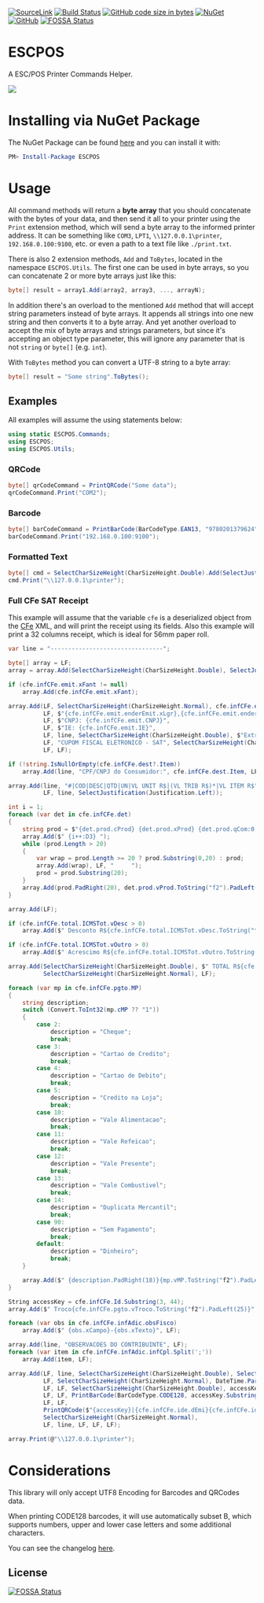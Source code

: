 [![SourceLink](https://img.shields.io/badge/SourceLink-enabled-brightgreen)](https://github.com/dotnet/sourcelink)
[![Build Status](https://dev.azure.com/igorocampos/PersonalProjects/_apis/build/status/igorocampos.ESCPOS?branchName=master)](https://dev.azure.com/igorocampos/PersonalProjects/_build?definitionId=1&_a=summary)
[![GitHub code size in bytes](https://img.shields.io/github/languages/code-size/igorocampos/ESCPOS)](#)
[![NuGet](https://buildstats.info/nuget/ESCPOS)](http://www.nuget.org/packages/ESCPOS)
[![GitHub](https://img.shields.io/badge/license-MIT-green)](ESCPOS/LICENSE)
[![FOSSA Status](https://app.fossa.io/api/projects/git%2Bgithub.com%2Figorocampos%2FESCPOS.svg?type=shield)](https://app.fossa.io/projects/git%2Bgithub.com%2Figorocampos%2FESCPOS?ref=badge_shield)

# ESCPOS
A ESC/POS Printer Commands Helper.

![](https://github.com/igorocampos/ESCPOS/blob/master/ESC_POS.png)

# Installing via NuGet Package

The NuGet Package can be found [here](https://www.nuget.org/packages/ESCPOS/) and you can install it with:

```powershell
PM> Install-Package ESCPOS
```

# Usage
All command methods will return a **byte array** that you should concatenate with the bytes of your data, and then send it all to your printer using the `Print` extension method, which will send a byte array to the informed printer address. It can be something like `COM3`, `LPT1`, `\\127.0.0.1\printer`, `192.168.0.100:9100`, etc. or even a path to a text file like `./print.txt`.

There is also 2 extension methods, `Add` and `ToBytes`, located in the namespace `ESCPOS.Utils`. 
The first one can be used in byte arrays, so you can concatenate 2 or more byte arrays just like this:
```cs
byte[] result = array1.Add(array2, array3, ..., arrayN);
```
In addition there's an overload to the mentioned `Add` method that will accept string parameters instead of byte arrays. It appends all strings into one new string and then converts it to a byte array.
And yet another overload to accept the mix of byte arrays and strings parameters, but since it's accepting an object type parameter, this will ignore any parameter that is not `string` or `byte[]` (e.g. `int`).

With `ToBytes` method you can convert a UTF-8 string to a byte array:
```cs
byte[] result = "Some string".ToBytes();
```
## Examples

All examples will assume the using statements below:
```cs
using static ESCPOS.Commands;
using ESCPOS;
using ESCPOS.Utils;
```

### QRCode
```cs
byte[] qrCodeCommand = PrintQRCode("Some data");
qrCodeCommand.Print("COM2");
```

### Barcode
```cs
byte[] barCodeCommand = PrintBarCode(BarCodeType.EAN13, "9780201379624");
barCodeCommand.Print("192.168.0.100:9100");
```

### Formatted Text
```cs
byte[] cmd = SelectCharSizeHeight(CharSizeHeight.Double).Add(SelectJustification(Justification.Center), "Fancy Title");
cmd.Print("\\127.0.0.1\printer");
```

### Full CFe SAT Receipt
This example will assume that the variable `cfe` is a deserialized object from the [CFe](https://portal.fazenda.sp.gov.br/servicos/sat) XML, and will print the receipt using its fields.
Also this example will print a 32 columns receipt, which is ideal for 56mm paper roll.
```cs
var line = "--------------------------------";

byte[] array = LF;
array = array.Add(SelectCharSizeHeight(CharSizeHeight.Double), SelectJustification(Justification.Center));

if (cfe.infCFe.emit.xFant != null)
    array.Add(cfe.infCFe.emit.xFant);

array.Add(LF, SelectCharSizeHeight(CharSizeHeight.Normal), cfe.infCFe.emit.xNome,
          LF, $"{cfe.infCFe.emit.enderEmit.xLgr},{cfe.infCFe.emit.enderEmit.nro} {cfe.infCFe.emit.enderEmit.xBairro} - {cfe.infCFe.emit.enderEmit.xMun} {cfe.infCFe.emit.enderEmit.CEP}",
          LF, $"CNPJ: {cfe.infCFe.emit.CNPJ}",
          LF, $"IE: {cfe.infCFe.emit.IE}",
          LF, line, SelectCharSizeHeight(CharSizeHeight.Double), $"Extrato No. {cfe.infCFe.ide.nCFe}",
          LF, "CUPOM FISCAL ELETRONICO - SAT", SelectCharSizeHeight(CharSizeHeight.Normal),
          LF, LF);

if (!string.IsNullOrEmpty(cfe.infCFe.dest?.Item))
    array.Add(line, "CPF/CNPJ do Consumidor:", cfe.infCFe.dest.Item, LF);

array.Add(line, "#|COD|DESC|QTD|UN|VL UNIT R$|(VL TRIB R$)*|VL ITEM R$",
          LF, line, SelectJustification(Justification.Left));

int i = 1;
foreach (var det in cfe.infCFe.det)
{
    string prod = $"{det.prod.cProd} {det.prod.xProd} {det.prod.qCom:0.0##} {det.prod.uCom} X {det.prod.vUnCom:0.00#} {((det.imposto?.vItem12741 ?? 0) == 0 ? "" : $"({det.imposto.vItem12741:f2})*")}";
    array.Add($" {i++:D3} ");
    while (prod.Length > 20)
    {
        var wrap = prod.Length >= 20 ? prod.Substring(0,20) : prod;
        array.Add(wrap), LF, "     ");
        prod = prod.Substring(20);
    }
    array.Add(prod.PadRight(20), det.prod.vProd.ToString("f2").PadLeft(6), LF);
}

array.Add(LF);

if (cfe.infCFe.total.ICMSTot.vDesc > 0)
    array.Add($" Desconto R${cfe.infCFe.total.ICMSTot.vDesc.ToString("f2").PadLeft(19)}", LF);

if (cfe.infCFe.total.ICMSTot.vOutro > 0)
    array.Add($" Acrescimo R${cfe.infCFe.total.ICMSTot.vOutro.ToString("f2").PadLeft(18)}", LF);

array.Add(SelectCharSizeHeight(CharSizeHeight.Double), $" TOTAL R${cfe.infCFe.total.vCFe.ToString("f2").PadLeft(22)}", LF,
          SelectCharSizeHeight(CharSizeHeight.Normal), LF);

foreach (var mp in cfe.infCFe.pgto.MP)
{
    string description;
    switch (Convert.ToInt32(mp.cMP ?? "1"))
    {
        case 2:
            description = "Cheque";
            break;
        case 3:
            description = "Cartao de Credito";
            break;
        case 4:
            description = "Cartao de Debito";
            break;
        case 5:
            description = "Credito na Loja";
            break;
        case 10:
            description = "Vale Alimentacao";
            break;
        case 11:
            description = "Vale Refeicao";
            break;
        case 12:
            description = "Vale Presente";
            break;
        case 13:
            description = "Vale Combustivel";
            break;
        case 14:
            description = "Duplicata Mercantil";
            break;
        case 90:
            description = "Sem Pagamento";
            break;
        default:
            description = "Dinheiro";
            break;
    }

    array.Add($" {description.PadRight(18)}{mp.vMP.ToString("f2").PadLeft(12)}", LF);
}

String accessKey = cfe.infCFe.Id.Substring(3, 44);
array.Add($" Troco{cfe.infCFe.pgto.vTroco.ToString("f2").PadLeft(25)}", LF);

foreach (var obs in cfe.infCFe.infAdic.obsFisco)
    array.Add($" {obs.xCampo}-{obs.xTexto}", LF);

array.Add(line, "OBSERVACOES DO CONTRIBUINTE", LF);
foreach (var item in cfe.infCFe.infAdic.infCpl.Split(';'))
    array.Add(item, LF);

array.Add(LF, line, SelectCharSizeHeight(CharSizeHeight.Double), SelectJustification(Justification.Center), $"SAT No. {cfe.infCFe.ide.nserieSAT}",
          LF, SelectCharSizeHeight(CharSizeHeight.Normal), DateTime.ParseExact($"{cfe.infCFe.ide.dEmi} {cfe.infCFe.ide.hEmi}", "yyyyMMdd HHmmss", System.Globalization.CultureInfo.InvariantCulture).ToString("dd/MM/yyyy HH:mm:ss"),
          LF, LF, SelectCharSizeHeight(CharSizeHeight.Double), accessKey,
          LF, LF, PrintBarCode(BarCodeType.CODE128, accessKey.Substring(0, 22), 30), PrintBarCode(BarCodeType.CODE128, accessKey.Substring(22), 30),
          LF, LF,
          PrintQRCode($"{accessKey}|{cfe.infCFe.ide.dEmi}{cfe.infCFe.ide.hEmi}|{cfe.infCFe.total.vCFe}|{cfe.infCFe.dest?.Item ?? ""}|{cfe.infCFe.ide.assinaturaQRCODE}"),
          SelectCharSizeHeight(CharSizeHeight.Normal),
          LF, line, LF, LF, LF);

array.Print(@"\\127.0.0.1\printer");
```

# Considerations
This library will only accept UTF8 Encoding for Barcodes and QRCodes data.

When printing CODE128 barcodes, it will use automatically subset B, which supports numbers, upper and lower case letters and some additional characters.

You can see the changelog [here](CHANGELOG.md).


## License
[![FOSSA Status](https://app.fossa.io/api/projects/git%2Bgithub.com%2Figorocampos%2FESCPOS.svg?type=large)](https://app.fossa.io/projects/git%2Bgithub.com%2Figorocampos%2FESCPOS?ref=badge_large)

